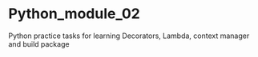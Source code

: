 # Python_module_02
Python practice tasks for learning Decorators, Lambda, context manager and build package
